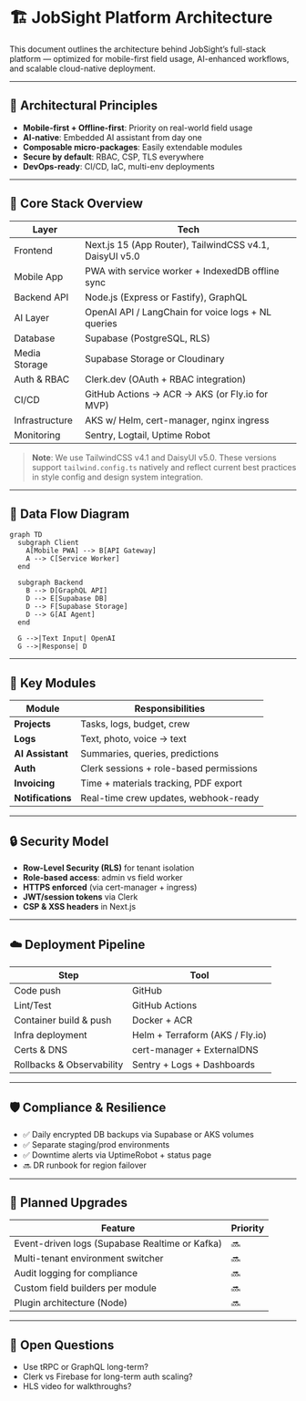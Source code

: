 # 🏗 JobSight Platform Architecture

This document outlines the architecture behind JobSight’s full-stack platform — optimized for mobile-first field usage, AI-enhanced workflows, and scalable cloud-native deployment.

---

## 🧠 Architectural Principles

- **Mobile-first + Offline-first**: Priority on real-world field usage
- **AI-native**: Embedded AI assistant from day one
- **Composable micro-packages**: Easily extendable modules
- **Secure by default**: RBAC, CSP, TLS everywhere
- **DevOps-ready**: CI/CD, IaC, multi-env deployments

---

## 🧱 Core Stack Overview

| Layer         | Tech                         |
|---------------|------------------------------|
| Frontend      | Next.js 15 (App Router), TailwindCSS v4.1, DaisyUI v5.0 |
| Mobile App    | PWA with service worker + IndexedDB offline sync |
| Backend API   | Node.js (Express or Fastify), GraphQL |
| AI Layer      | OpenAI API / LangChain for voice logs + NL queries |
| Database      | Supabase (PostgreSQL, RLS) |
| Media Storage | Supabase Storage or Cloudinary |
| Auth & RBAC   | Clerk.dev (OAuth + RBAC integration) |
| CI/CD         | GitHub Actions → ACR → AKS (or Fly.io for MVP) |
| Infrastructure| AKS w/ Helm, cert-manager, nginx ingress |
| Monitoring    | Sentry, Logtail, Uptime Robot |

> **Note**: We use TailwindCSS v4.1 and DaisyUI v5.0. These versions support `tailwind.config.ts` natively and reflect current best practices in style config and design system integration.

---

## 🔁 Data Flow Diagram

```mermaid
graph TD
  subgraph Client
    A[Mobile PWA] --> B[API Gateway]
    A --> C[Service Worker]
  end

  subgraph Backend
    B --> D[GraphQL API]
    D --> E[Supabase DB]
    D --> F[Supabase Storage]
    D --> G[AI Agent]
  end

  G -->|Text Input| OpenAI
  G -->|Response| D
```

---

## 📂 Key Modules

| Module          | Responsibilities |
|------------------|------------------|
| **Projects**     | Tasks, logs, budget, crew |
| **Logs**         | Text, photo, voice → text |
| **AI Assistant** | Summaries, queries, predictions |
| **Auth**         | Clerk sessions + role-based permissions |
| **Invoicing**    | Time + materials tracking, PDF export |
| **Notifications**| Real-time crew updates, webhook-ready |

---

## 🔒 Security Model

- **Row-Level Security (RLS)** for tenant isolation
- **Role-based access**: admin vs field worker
- **HTTPS enforced** (via cert-manager + ingress)
- **JWT/session tokens** via Clerk
- **CSP & XSS headers** in Next.js

---

## ☁️ Deployment Pipeline

| Step                         | Tool |
|------------------------------|------|
| Code push                    | GitHub |
| Lint/Test                    | GitHub Actions |
| Container build & push       | Docker + ACR |
| Infra deployment             | Helm + Terraform (AKS / Fly.io) |
| Certs & DNS                  | cert-manager + ExternalDNS |
| Rollbacks & Observability    | Sentry + Logs + Dashboards |

---

## 🛡 Compliance & Resilience

- ✅ Daily encrypted DB backups via Supabase or AKS volumes
- ✅ Separate staging/prod environments
- ✅ Downtime alerts via UptimeRobot + status page
- 🔜 DR runbook for region failover

---

## 🚀 Planned Upgrades

| Feature                          | Priority |
|----------------------------------|----------|
| Event-driven logs (Supabase Realtime or Kafka) | 🔜 |
| Multi-tenant environment switcher | 🔜 |
| Audit logging for compliance     | 🔜 |
| Custom field builders per module | 🔜 |
| Plugin architecture (Node)       | 🔜 |

---

## 🧩 Open Questions

- Use tRPC or GraphQL long-term?
- Clerk vs Firebase for long-term auth scaling?
- HLS video for walkthroughs?

